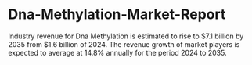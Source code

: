 # Dna-Methylation-Market-Report
Industry revenue for Dna Methylation is estimated to rise to $7.1 billion by 2035 from $1.6 billion of 2024. The revenue growth of market players is expected to average at 14.8% annually for the period 2024 to 2035.
